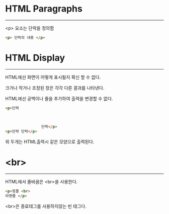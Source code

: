 # HTML Paragraphs
---------------
\<p> 요소는 단락을 정의함

```html
<p> 단락의 내용 </p>
```

# HTML Display
-----------------
HTML에선 화면이 어떻게 표시될지 확신 할 수 없다.

크거나 작거나 조정된 창은 각각 다른 결과를 나타낸다.

HTML에선 공백이나 줄을 추가하여 출력을 변경할 수 없다.

```html
<p>단락     
                
                
                
                단락</p>
<p>단락 단락</p>
```
위 두개는 HTML출력시 같은 모양으로 출력된다.

# \<br>
-------------

HTML에서 줄바꿈은 \<br>을 사용한다.

```html
<p>윗줄 <br>
아랫줄 </p>
```

\<br>은 종료태그를 사용하지않는 빈 태그다.
